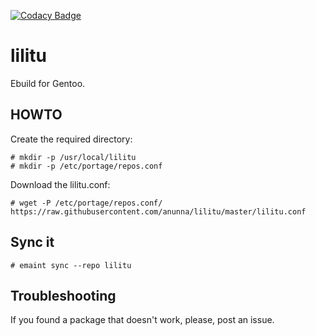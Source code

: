 [![Codacy Badge](https://api.codacy.com/project/badge/Grade/58bf1ad350614a95935cdeef9d96f655)](https://www.codacy.com/manual/AliaSiddique/lilitu?utm_source=github.com&amp;utm_medium=referral&amp;utm_content=AliaSiddique/lilitu&amp;utm_campaign=Badge_Grade)

# lilitu

Ebuild for Gentoo.

## HOWTO  

Create the required directory:
    
    # mkdir -p /usr/local/lilitu
    # mkdir -p /etc/portage/repos.conf

Download the lilitu.conf: 

    # wget -P /etc/portage/repos.conf/ https://raw.githubusercontent.com/anunna/lilitu/master/lilitu.conf

## Sync it

    # emaint sync --repo lilitu

## Troubleshooting

If you found a package that doesn't work, please, post an issue.
